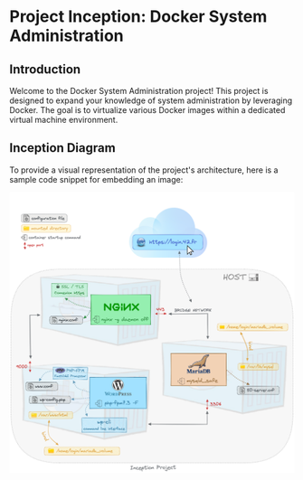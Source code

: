 # Project Inception: Docker System Administration

## Introduction

Welcome to the Docker System Administration project! This project is designed to expand your knowledge of system administration by leveraging Docker. The goal is to virtualize various Docker images within a dedicated virtual machine environment.

## Inception Diagram

To provide a visual representation of the project's architecture, here is a sample code snippet for embedding an image:

![Sample Image](/tools/42inceptionRecap.png)
